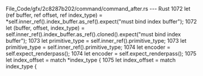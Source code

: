 File_Code/gfx/2c8287b202/command/command_after.rs --- Rust
1072         let (ref buffer, ref offset, ref index_type) = *self.inner_ref().index_buffer.as_ref().expect("must bind index buffer");                        1072         let (buffer, offset, index_type) = self.inner_ref().index_buffer.as_ref().cloned().expect("must bind index buffer");
1073         let primitive_type = self.inner_ref().primitive_type;                                                                                           1073         let primitive_type = self.inner_ref().primitive_type;
1074         let encoder = self.expect_renderpass();                                                                                                         1074         let encoder = self.expect_renderpass();
1075         let index_offset = match *index_type {                                                                                                          1075         let index_offset = match index_type {

